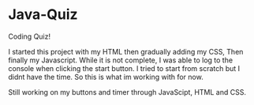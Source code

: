# Java-Quiz
Coding Quiz! 

I started this project with my HTML then gradually adding my CSS, Then finally my Javascript. While it is not complete, I was able to log to the console when clicking the start button. I tried to start from scratch but I didnt have the time. So this is what im working with for now. 

Still working on my buttons and timer through JavaScipt, HTML and CSS. 
